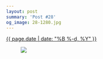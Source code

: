 ```yaml
---
layout: post
summary: 'Post #28'
og_image: 28-1280.jpg
---
```


<div class="post">
 <time>
  <a href="/28">
   {{ page.date | date: "%B %-d, %Y" }}
  </a>
 </time>
 <a href="/28">
  <figure data-taken="8/28/2013">
   <img sizes="(min-width: 700px) 50vw, calc(100vw - 2rem)" src="{{ site.assets_url }}/28-640.jpg" srcset="{{ site.assets_url }}/28-1280.jpg 1280w, {{ site.assets_url }}/28-960.jpg 960w, {{ site.assets_url }}/28-640.jpg 640w, {{ site.assets_url }}/28-320.jpg 320w"/>
  </figure>
 </a>
</div>
